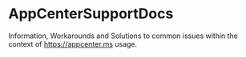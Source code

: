 # AppCenterSupportDocs
Information, Workarounds and Solutions to common issues within the context of https://appcenter.ms usage.

